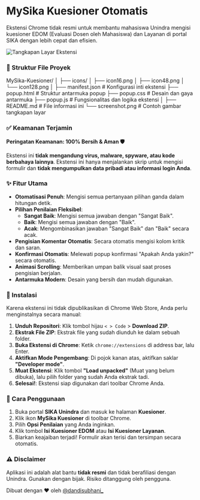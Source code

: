 # MySika Kuesioner Otomatis

Ekstensi Chrome tidak resmi untuk membantu mahasiswa Unindra mengisi kuesioner EDOM (Evaluasi Dosen oleh Mahasiswa) dan Layanan di portal SIKA dengan lebih cepat dan efisien.

![Tangkapan Layar Ekstensi](https://files.catbox.moe/b4zdva.jpg)

### 📂 Struktur File Proyek

MySika-Kuesioner/
│
├── icons/
│   ├── icon16.png
│   ├── icon48.png
│   └── icon128.png
│
├── manifest.json       # Konfigurasi inti ekstensi
├── popup.html          # Struktur antarmuka popup
├── popup.css           # Desain dan gaya antarmuka
├── popup.js            # Fungsionalitas dan logika ekstensi
│
├── README.md           # File informasi ini
└── screenshot.png      # Contoh gambar tangkapan layar


### ✅ Keamanan Terjamin

**Peringatan Keamanan: 100% Bersih & Aman 🛡️**

Ekstensi ini **tidak mengandung virus, malware, spyware, atau kode berbahaya lainnya**. Ekstensi ini hanya menjalankan skrip untuk mengisi formulir dan **tidak mengumpulkan data pribadi atau informasi login Anda**.


### ✨ Fitur Utama

-   **Otomatisasi Penuh**: Mengisi semua pertanyaan pilihan ganda dalam hitungan detik.
-   **Pilihan Penilaian Fleksibel**:
    -   **Sangat Baik**: Mengisi semua jawaban dengan "Sangat Baik".
    -   **Baik**: Mengisi semua jawaban dengan "Baik".
    -   **Acak**: Mengombinasikan jawaban "Sangat Baik" dan "Baik" secara acak.
-   **Pengisian Komentar Otomatis**: Secara otomatis mengisi kolom kritik dan saran.
-   **Konfirmasi Otomatis**: Melewati popup konfirmasi "Apakah Anda yakin?" secara otomatis.
-   **Animasi Scrolling**: Memberikan umpan balik visual saat proses pengisian berjalan.
-   **Antarmuka Modern**: Desain yang bersih dan mudah digunakan.


### 🚀 Instalasi

Karena ekstensi ini tidak dipublikasikan di Chrome Web Store, Anda perlu menginstalnya secara manual:

1.  **Unduh Repositori**: Klik tombol hijau `< > Code` > **Download ZIP**.
2.  **Ekstrak File ZIP**: Ekstrak file yang sudah diunduh ke dalam sebuah folder.
3.  **Buka Ekstensi di Chrome**: Ketik `chrome://extensions` di address bar, lalu Enter.
4.  **Aktifkan Mode Pengembang**: Di pojok kanan atas, aktifkan saklar **"Developer mode"**.
5.  **Muat Ekstensi**: Klik tombol **"Load unpacked"** (Muat yang belum dibuka), lalu pilih folder yang sudah Anda ekstrak tadi.
6.  **Selesai!**: Ekstensi siap digunakan dari toolbar Chrome Anda.


### 📖 Cara Penggunaan

1.  Buka portal **SIKA Unindra** dan masuk ke halaman **Kuesioner**.
2.  Klik ikon **MySika Kuesioner** di toolbar Chrome.
3.  Pilih **Opsi Penilaian** yang Anda inginkan.
4.  Klik tombol **Isi Kuesioner EDOM** atau **Isi Kuesioner Layanan**.
5.  Biarkan keajaiban terjadi! Formulir akan terisi dan tersimpan secara otomatis.


### ⚠️ Disclaimer

Aplikasi ini adalah alat bantu **tidak resmi** dan tidak berafiliasi dengan Unindra. Gunakan dengan bijak. Risiko ditanggung oleh pengguna.

Dibuat dengan ♥ oleh [@dandisubhani_](https://www.instagram.com/dandisubhani_)